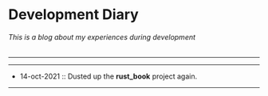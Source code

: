 # Development Diary
###### This is a blog about my experiences during development
---
---

-   14-oct-2021 :: Dusted up the **rust_book** project again.
---